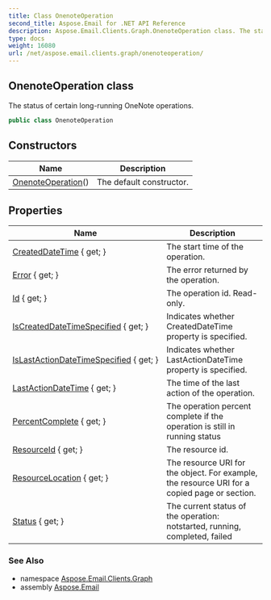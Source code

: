 ```yaml
---
title: Class OnenoteOperation
second_title: Aspose.Email for .NET API Reference
description: Aspose.Email.Clients.Graph.OnenoteOperation class. The status of certain longrunning OneNote operations
type: docs
weight: 16080
url: /net/aspose.email.clients.graph/onenoteoperation/
---
```

## OnenoteOperation class

The status of certain long-running OneNote operations.

```csharp
public class OnenoteOperation
```

## Constructors

| Name | Description |
| --- | --- |
| [OnenoteOperation](onenoteoperation/)() | The default constructor. |

## Properties

| Name | Description |
| --- | --- |
| [CreatedDateTime](../../aspose.email.clients.graph/onenoteoperation/createddatetime/) { get; } | The start time of the operation. |
| [Error](../../aspose.email.clients.graph/onenoteoperation/error/) { get; } | The error returned by the operation. |
| [Id](../../aspose.email.clients.graph/onenoteoperation/id/) { get; } | The operation id. Read-only. |
| [IsCreatedDateTimeSpecified](../../aspose.email.clients.graph/onenoteoperation/iscreateddatetimespecified/) { get; } | Indicates whether CreatedDateTime property is specified. |
| [IsLastActionDateTimeSpecified](../../aspose.email.clients.graph/onenoteoperation/islastactiondatetimespecified/) { get; } | Indicates whether LastActionDateTime property is specified. |
| [LastActionDateTime](../../aspose.email.clients.graph/onenoteoperation/lastactiondatetime/) { get; } | The time of the last action of the operation. |
| [PercentComplete](../../aspose.email.clients.graph/onenoteoperation/percentcomplete/) { get; } | The operation percent complete if the operation is still in running status |
| [ResourceId](../../aspose.email.clients.graph/onenoteoperation/resourceid/) { get; } | The resource id. |
| [ResourceLocation](../../aspose.email.clients.graph/onenoteoperation/resourcelocation/) { get; } | The resource URI for the object. For example, the resource URI for a copied page or section. |
| [Status](../../aspose.email.clients.graph/onenoteoperation/status/) { get; } | The current status of the operation: notstarted, running, completed, failed |

### See Also

* namespace [Aspose.Email.Clients.Graph](../../aspose.email.clients.graph/)
* assembly [Aspose.Email](../../)


